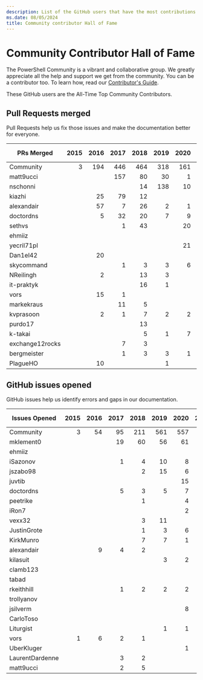 ```yaml
---
description: List of the GitHub users that have the most contributions to the PowerShell-Doc project.
ms.date: 08/05/2024
title: Community contributor Hall of Fame
---
```

# Community Contributor Hall of Fame

The PowerShell Community is a vibrant and collaborative group. We greatly appreciate all the help
and support we get from the community. You can be a contributor too. To learn how, read our
[Contributor's Guide][contrib].

These GitHub users are the All-Time Top Community Contributors.

## Pull Requests merged

Pull Requests help us fix those issues and make the documentation better for everyone.

|   PRs Merged    | 2015 | 2016 | 2017 | 2018 | 2019 | 2020 | 2021 | 2022 | 2023 | 2024 | Grand Total |
| --------------- | ---: | ---: | ---: | ---: | ---: | ---: | ---: | ---: | ---: | ---: | ----------: |
| Community       |    3 |  194 |  446 |  464 |  318 |  161 |  100 |  122 |  108 |   49 |        1965 |
| matt9ucci       |      |      |  157 |   80 |   30 |    1 |    6 |      |      |      |         274 |
| nschonni        |      |      |      |   14 |  138 |   10 |      |      |      |      |         162 |
| kiazhi          |      |   25 |   79 |   12 |      |      |      |      |      |      |         116 |
| alexandair      |      |   57 |    7 |   26 |    2 |    1 |      |      |      |      |          93 |
| doctordns       |      |    5 |   32 |   20 |    7 |    9 |    5 |      |    1 |      |          79 |
| sethvs          |      |      |    1 |   43 |      |   20 |    1 |   10 |      |    3 |          78 |
| ehmiiz          |      |      |      |      |      |      |      |   22 |   14 |      |          36 |
| yecril71pl      |      |      |      |      |      |   21 |    3 |    3 |      |      |          27 |
| Dan1el42        |      |   20 |      |      |      |      |      |      |      |      |          20 |
| skycommand      |      |      |    1 |    3 |    3 |    6 |      |    1 |    4 |      |          18 |
| NReilingh       |      |    2 |      |   13 |    3 |      |      |      |      |      |          18 |
| it-praktyk      |      |      |      |   16 |    1 |      |      |      |      |      |          17 |
| vors            |      |   15 |    1 |      |      |      |      |      |      |      |          16 |
| markekraus      |      |      |   11 |    5 |      |      |      |      |      |      |          16 |
| kvprasoon       |      |    2 |    1 |    7 |    2 |    2 |    2 |      |      |      |          16 |
| purdo17         |      |      |      |   13 |      |      |      |      |      |      |          13 |
| k-takai         |      |      |      |    5 |    1 |    7 |      |      |      |      |          13 |
| exchange12rocks |      |      |    7 |    3 |      |      |    1 |      |      |      |          11 |
| bergmeister     |      |      |    1 |    3 |    3 |    1 |    1 |    1 |    1 |      |          11 |
| PlagueHO        |      |   10 |      |      |    1 |      |      |      |      |      |          11 |

## GitHub issues opened

GitHub issues help us identify errors and gaps in our documentation.

|  Issues Opened  | 2015 | 2016 | 2017 | 2018 | 2019 | 2020 | 2021 | 2022 | 2023 | 2024 | Grand Total |
| --------------- | ---: | ---: | ---: | ---: | ---: | ---: | ---: | ---: | ---: | ---: | ----------: |
| Community       |    3 |   54 |   95 |  211 |  561 |  557 |  365 |  225 |  269 |  139 |        2479 |
| mklement0       |      |      |   19 |   60 |   56 |   61 |   28 |    8 |   20 |   22 |         274 |
| ehmiiz          |      |      |      |      |      |      |      |   20 |   14 |      |          34 |
| iSazonov        |      |      |    1 |    4 |   10 |    8 |    4 |    3 |      |    1 |          31 |
| jszabo98        |      |      |      |    2 |   15 |    6 |    1 |      |    1 |    2 |          27 |
| juvtib          |      |      |      |      |      |   15 |    7 |      |      |      |          22 |
| doctordns       |      |      |    5 |    3 |    5 |    7 |    1 |      |      |      |          21 |
| peetrike        |      |      |      |    1 |      |    4 |    2 |    6 |    4 |    3 |          20 |
| iRon7           |      |      |      |      |      |    2 |    2 |    2 |   10 |    2 |          18 |
| vexx32          |      |      |      |    3 |   11 |      |      |    3 |      |      |          17 |
| JustinGrote     |      |      |      |    1 |    3 |    6 |    1 |    1 |    2 |    2 |          16 |
| KirkMunro       |      |      |      |    7 |    7 |    1 |      |      |      |      |          15 |
| alexandair      |      |    9 |    4 |    2 |      |      |      |      |      |      |          15 |
| kilasuit        |      |      |      |      |    3 |    2 |    1 |    4 |    1 |    3 |          14 |
| clamb123        |      |      |      |      |      |      |   14 |      |      |      |          14 |
| tabad           |      |      |      |      |      |      |      |      |   11 |    2 |          13 |
| rkeithhill      |      |      |    1 |    2 |    2 |    2 |    3 |    1 |    2 |      |          13 |
| trollyanov      |      |      |      |      |      |      |   11 |    1 |      |      |          12 |
| jsilverm        |      |      |      |      |      |    8 |      |      |    4 |      |          12 |
| CarloToso       |      |      |      |      |      |      |      |      |   11 |      |          11 |
| Liturgist       |      |      |      |      |    1 |    1 |    1 |    2 |    4 |    2 |          11 |
| vors            |    1 |    6 |    2 |    1 |      |      |      |      |      |      |          10 |
| UberKluger      |      |      |      |      |      |    1 |    7 |    2 |      |      |          10 |
| LaurentDardenne |      |      |    3 |    2 |      |      |      |    5 |      |      |          10 |
| matt9ucci       |      |      |    2 |    5 |      |      |    2 |      |    1 |      |          10 |

<!-- Link references -->
[contrib]: contributing/overview.md
